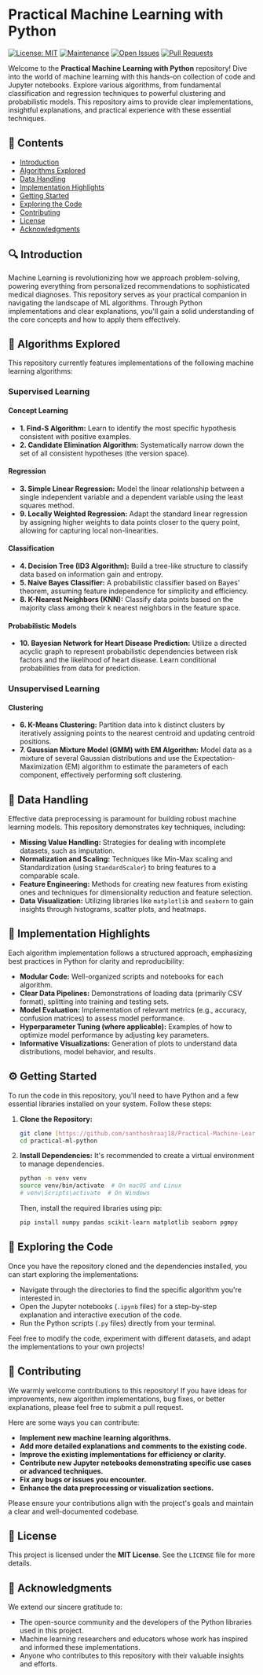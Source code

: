 # Practical Machine Learning with Python

[![License: MIT](https://img.shields.io/badge/License-MIT-yellow.svg)](https://opensource.org/licenses/MIT)
[![Maintenance](https://img.shields.io/badge/Maintained%3F-yes-green.svg)](https://github.com/santhoshraaj18/Practical-Machine-Learning-with-Python/graphs/commit-activity)
[![Open Issues](https://img.shields.io/github/issues/santhoshraaj18/Practical-Machine-Learning-with-Python.svg)](https://github.com/santhoshraaj18/Practical-Machine-Learning-with-Python/issues)
[![Pull Requests](https://img.shields.io/github/pulls/santhoshraaj18/Practical-Machine-Learning-with-Python.svg)](https://github.com/santhoshraaj18/Practical-Machine-Learning-with-Python/pulls)

Welcome to the **Practical Machine Learning with Python** repository! Dive into the world of machine learning with this hands-on collection of code and Jupyter notebooks. Explore various algorithms, from fundamental classification and regression techniques to powerful clustering and probabilistic models. This repository aims to provide clear implementations, insightful explanations, and practical experience with these essential techniques.

## 📌 **Contents**

- [Introduction](#introduction)
- [Algorithms Explored](#algorithms-explored)
- [Data Handling](#data-handling)
- [Implementation Highlights](#implementation-highlights)
- [Getting Started](#getting-started)
- [Exploring the Code](#exploring-the-code)
- [Contributing](#contributing)
- [License](#license)
- [Acknowledgments](#acknowledgments)

## 🔍 **Introduction**

Machine Learning is revolutionizing how we approach problem-solving, powering everything from personalized recommendations to sophisticated medical diagnoses. This repository serves as your practical companion in navigating the landscape of ML algorithms. Through Python implementations and clear explanations, you'll gain a solid understanding of the core concepts and how to apply them effectively.

## 🚀 **Algorithms Explored**

This repository currently features implementations of the following machine learning algorithms:

### **Supervised Learning**

#### **Concept Learning**
- **1. Find-S Algorithm:** Learn to identify the most specific hypothesis consistent with positive examples.
- **2. Candidate Elimination Algorithm:** Systematically narrow down the set of all consistent hypotheses (the version space).

#### **Regression**
- **3. Simple Linear Regression:** Model the linear relationship between a single independent variable and a dependent variable using the least squares method.
- **9. Locally Weighted Regression:** Adapt the standard linear regression by assigning higher weights to data points closer to the query point, allowing for capturing local non-linearities.

#### **Classification**
- **4. Decision Tree (ID3 Algorithm):** Build a tree-like structure to classify data based on information gain and entropy.
- **5. Naive Bayes Classifier:** A probabilistic classifier based on Bayes' theorem, assuming feature independence for simplicity and efficiency.
- **8. K-Nearest Neighbors (KNN):** Classify data points based on the majority class among their k nearest neighbors in the feature space.

#### **Probabilistic Models**
- **10. Bayesian Network for Heart Disease Prediction:** Utilize a directed acyclic graph to represent probabilistic dependencies between risk factors and the likelihood of heart disease. Learn conditional probabilities from data for prediction.

### **Unsupervised Learning**

#### **Clustering**
- **6. K-Means Clustering:** Partition data into k distinct clusters by iteratively assigning points to the nearest centroid and updating centroid positions.
- **7. Gaussian Mixture Model (GMM) with EM Algorithm:** Model data as a mixture of several Gaussian distributions and use the Expectation-Maximization (EM) algorithm to estimate the parameters of each component, effectively performing soft clustering.

## 🔧 **Data Handling**

Effective data preprocessing is paramount for building robust machine learning models. This repository demonstrates key techniques, including:

- **Missing Value Handling:** Strategies for dealing with incomplete datasets, such as imputation.
- **Normalization and Scaling:** Techniques like Min-Max scaling and Standardization (using `StandardScaler`) to bring features to a comparable scale.
- **Feature Engineering:** Methods for creating new features from existing ones and techniques for dimensionality reduction and feature selection.
- **Data Visualization:** Utilizing libraries like `matplotlib` and `seaborn` to gain insights through histograms, scatter plots, and heatmaps.

## 🔬 **Implementation Highlights**

Each algorithm implementation follows a structured approach, emphasizing best practices in Python for clarity and reproducibility:

- **Modular Code:** Well-organized scripts and notebooks for each algorithm.
- **Clear Data Pipelines:** Demonstrations of loading data (primarily CSV format), splitting into training and testing sets.
- **Model Evaluation:** Implementation of relevant metrics (e.g., accuracy, confusion matrices) to assess model performance.
- **Hyperparameter Tuning (where applicable):** Examples of how to optimize model performance by adjusting key parameters.
- **Informative Visualizations:** Generation of plots to understand data distributions, model behavior, and results.

## ⚙️ **Getting Started**

To run the code in this repository, you'll need to have Python and a few essential libraries installed on your system. Follow these steps:

1.  **Clone the Repository:**
    ```bash
    git clone [https://github.com/santhoshraaj18/Practical-Machine-Learning-with-Python.git](https://github.com/santhoshraaj18/Practical-Machine-Learning-with-Python.git)
    cd practical-ml-python
    ```

2.  **Install Dependencies:**
    It's recommended to create a virtual environment to manage dependencies.
    ```bash
    python -m venv venv
    source venv/bin/activate  # On macOS and Linux
    # venv\Scripts\activate  # On Windows
    ```
    Then, install the required libraries using pip:
    ```bash
    pip install numpy pandas scikit-learn matplotlib seaborn pgmpy
    ```

## 🚀 **Exploring the Code**

Once you have the repository cloned and the dependencies installed, you can start exploring the implementations:

- Navigate through the directories to find the specific algorithm you're interested in.
- Open the Jupyter notebooks (`.ipynb` files) for a step-by-step explanation and interactive execution of the code.
- Run the Python scripts (`.py` files) directly from your terminal.

Feel free to modify the code, experiment with different datasets, and adapt the implementations to your own projects!

## 🤝 **Contributing**

We warmly welcome contributions to this repository! If you have ideas for improvements, new algorithm implementations, bug fixes, or better explanations, please feel free to submit a pull request.

Here are some ways you can contribute:

- **Implement new machine learning algorithms.**
- **Add more detailed explanations and comments to the existing code.**
- **Improve the existing implementations for efficiency or clarity.**
- **Contribute new Jupyter notebooks demonstrating specific use cases or advanced techniques.**
- **Fix any bugs or issues you encounter.**
- **Enhance the data preprocessing or visualization sections.**

Please ensure your contributions align with the project's goals and maintain a clear and well-documented codebase.

## 📜 **License**

This project is licensed under the **MIT License**. See the `LICENSE` file for more details.

## 🙏 **Acknowledgments**

We extend our sincere gratitude to:

- The open-source community and the developers of the Python libraries used in this project.
- Machine learning researchers and educators whose work has inspired and informed these implementations.
- Anyone who contributes to this repository with their valuable insights and efforts.
